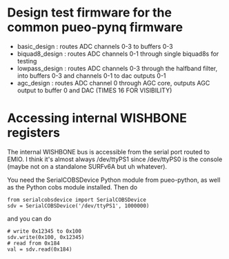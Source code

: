 # Design test firmware for the common pueo-pynq firmware

* basic_design : routes ADC channels 0-3 to buffers 0-3
* biquad8_design : routes ADC channels 0-1 through single biquad8s for testing
* lowpass_design : routes ADC channels 0-3 through the halfband filter, into buffers 0-3 and channels 0-1 to dac outputs 0-1
* agc_design : routes ADC channel 0 through AGC core, outputs AGC output to buffer 0 and DAC (TIMES 16 FOR VISIBILITY)

# Accessing internal WISHBONE registers

The internal WISHBONE bus is accessible from the serial port routed to EMIO. I think it's almost always /dev/ttyPS1
since /dev/ttyPS0 is the console (maybe not on a standalone SURFv6A but uh whatever).

You need the SerialCOBSDevice Python module from pueo-python, as well as the Python cobs module installed. Then do

```
from serialcobsdevice import SerialCOBSDevice
sdv = SerialCOBSDevice('/dev/ttyPS1', 1000000)
```
and you can do
```
# write 0x12345 to 0x100
sdv.write(0x100, 0x12345)
# read from 0x184
val = sdv.read(0x184)
```
